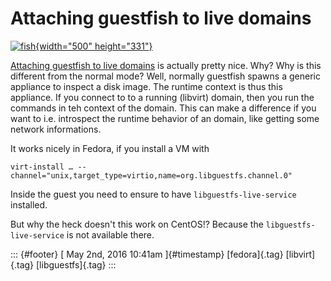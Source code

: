 Attaching guestfish to live domains
===================================

[![fish](https://farm2.staticflickr.com/1648/25512150434_8dc8241cb2.jpg){width="500"
height="331"}](https://www.flickr.com/photos/mathiasappel/25512150434/in/photolist-ESqruE-cxyPTG-5D7FAX-ciQSyw-991xrS-9JowRQ-2cAQJh-d9QV8C-7WBZj-cuYd8u-fAjke7-ddSnEy-ozHqbb-btYUco-Gw899-56rr6y-bPH9de-5rLMBo-56rsEf-2aakgG-arsNjB-aw4MyL-5YB4wX-rcUe6F-cuYe4j-cJ5YUL-oig8yX-toFEy-a3fbF5-5D7G8M-7YEMWE-eusbPr-5DbYxu-69JdZs-fnKpHc-7ocuDt-3T9u7U-bwvUWN-5DbXT5-7dUMro-arvAv1-cf7oHA-5DbYqh-bANfZo-e85MN6-cuYjZu-7YENMs-frGYYq-ouPygm-zDCwc "fish")

[Attaching guestfish to live
domains](http://libguestfs.org/guestfs.3.html#attaching-to-running-daemons)
is actually pretty nice. Why? Why is this different from the normal
mode? Well, normally guestfish spawns a generic appliance to inspect a
disk image. The runtime context is thus this appliance. If you connect
to to a running (libvirt) domain, then you run the commands in teh
context of the domain. This can make a difference if you want to i.e.
introspect the runtime behavior of an domain, like getting some network
informations.

It works nicely in Fedora, if you install a VM with

    virt-install … --channel="unix,target_type=virtio,name=org.libguestfs.channel.0"

Inside the guest you need to ensure to have `libguestfs-live-service`
installed.

But why the heck doesn't this work on CentOS!? Because the
`libguestfs-live-service` is not available there.

::: {#footer}
[ May 2nd, 2016 10:41am ]{#timestamp} [fedora]{.tag} [libvirt]{.tag}
[libguestfs]{.tag}
:::
